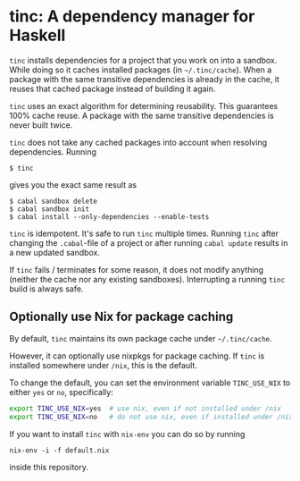 # tinc: A dependency manager for Haskell

`tinc` installs dependencies for a project that you work on into a sandbox.
While doing so it caches installed packages (in `~/.tinc/cache`).  When a
package with the same transitive dependencies is already in the cache, it
reuses that cached package instead of building it again.

`tinc` uses an exact algorithm for determining reusability.  This guarantees
100% cache reuse.  A package with the same transitive dependencies is never
built twice.

`tinc` does not take any cached packages into account when resolving
dependencies.  Running

    $ tinc

gives you the exact same result as

    $ cabal sandbox delete
    $ cabal sandbox init
    $ cabal install --only-dependencies --enable-tests

`tinc` is idempotent.  It's safe to run `tinc` multiple times.  Running `tinc`
after changing the `.cabal`-file of a project or after running `cabal update`
results in a new updated sandbox.

If `tinc` fails / terminates for some reason, it does not modify anything
(neither the cache nor any existing sandboxes).  Interrupting a running `tinc`
build is always safe.

## Optionally use Nix for package caching
By default, `tinc` maintains its own package cache under `~/.tinc/cache`.

However, it can optionally use nixpkgs for package caching.
If `tinc` is installed somewhere under `/nix`, this is the default.

To change the default, you can set the environment variable
`TINC_USE_NIX` to either `yes` or `no`, specifically:
```bash
export TINC_USE_NIX=yes  # use nix, even if not installed under /nix
export TINC_USE_NIX=no   # do not use nix, even if installed under /nix
```

If you want to install `tinc` with `nix-env` you can do so by running
```
nix-env -i -f default.nix
```
inside this repository.
